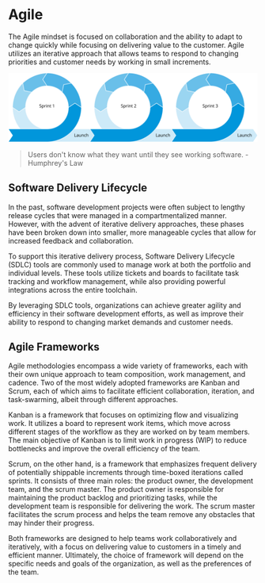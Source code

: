 # Agile

The Agile mindset is focused on collaboration and the ability to adapt to change quickly while focusing on delivering value to the customer. Agile utilizes an iterative approach that allows teams to respond to changing priorities and customer needs by working in small increments.

![Three Agile sprints each containing intermediate steps of design, build, test, review, and launch](img4/devops-iterative.svg ':size=580x160 :class=img-center')

>Users don't know what they want until they see working software. - Humphrey's Law

## Software Delivery Lifecycle

In the past, software development projects were often subject to lengthy release cycles that were managed in a compartmentalized manner. However, with the advent of iterative delivery approaches, these phases have been broken down into smaller, more manageable cycles that allow for increased feedback and collaboration.

To support this iterative delivery process, Software Delivery Lifecycle (SDLC) tools are commonly used to manage work at both the portfolio and individual levels. These tools utilize tickets and boards to facilitate task tracking and workflow management, while also providing powerful integrations across the entire toolchain.

By leveraging SDLC tools, organizations can achieve greater agility and efficiency in their software development efforts, as well as improve their ability to respond to changing market demands and customer needs.


## Agile Frameworks

Agile methodologies encompass a wide variety of frameworks, each with their own unique approach to team composition, work management, and cadence. Two of the most widely adopted frameworks are Kanban and Scrum, each of which aims to facilitate efficient collaboration, iteration, and task-swarming, albeit through different approaches.

Kanban is a framework that focuses on optimizing flow and visualizing work. It utilizes a board to represent work items, which move across different stages of the workflow as they are worked on by team members. The main objective of Kanban is to limit work in progress (WIP) to reduce bottlenecks and improve the overall efficiency of the team.

Scrum, on the other hand, is a framework that emphasizes frequent delivery of potentially shippable increments through time-boxed iterations called sprints. It consists of three main roles: the product owner, the development team, and the scrum master. The product owner is responsible for maintaining the product backlog and prioritizing tasks, while the development team is responsible for delivering the work. The scrum master facilitates the scrum process and helps the team remove any obstacles that may hinder their progress.

Both frameworks are designed to help teams work collaboratively and iteratively, with a focus on delivering value to customers in a timely and efficient manner. Ultimately, the choice of framework will depend on the specific needs and goals of the organization, as well as the preferences of the team.
